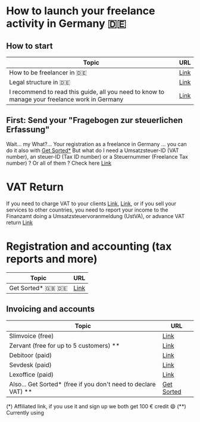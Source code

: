 # How to launch your freelance activity in Germany :de:

## How to start
| Topic | URL |
| ----- | --- |
|How to be freelancer in :de: |[Link](https://n26.com/en-eu/blog/how-to-be-a-freelancer-in-germany)|
|Legal structure in :de:| [Link](https://help.getsorted.de/en/articles/3782735-legal-structure-for-self-employment-freiberufler-gewerbetreibende-and-others)|
|I recommend to read this guide, all you need to know to manage your freelance work in Germany | [Link](https://help.getsorted.de/en/)|


## First: Send your "Fragebogen zur steuerlichen Erfassung"
Wait... my What?... Your registration as a freelance in Germany ... you can do it also with [Get Sorted*](https://en.getsorted.de?ref=nataliavegariveros&referral_code=Pxv4Gs8T)
But what do I need a Umsatzsteuer-ID (VAT number), an steuer-ID (Tax ID number) or a Steuernummer (Freelance Tax number) ? Or all of them ?
Check here [Link](https://mademoisellein.de/german-freelance-tax-id)

# VAT Return
If you need to charge VAT to your clients [Link](https://mademoisellein.de/a-guide-to-vat-for-freelancers-in-germany), [Link](https://mademoisellein.de/how-to-charge-vat-as-a-freelancer-in-germany), or if you sell your services to other countries,
you need to report your income to the Finanzamt doing a Umsatzsteuervoranmeldung (UstVA), or advance VAT return [Link](https://mademoisellein.de/advance-vat-return-umsatzsteuervoranmeldung)


# Registration and accounting (tax reports and more)

| Topic                     | URL                                |
------------ | -------------
| Get Sorted* :gb: :de: | [Link](https://en.getsorted.de?ref=nataliavegariveros&referral_code=Pxv4Gs8T) |


## Invoicing and accounts
Topic | URL
------------ | -------------
| Slimvoice  (free) | [Link](https://slimvoice.co/) |
| Zervant (free for up to 5 customers) ** | [Link](https://www.zervant.com/de) |
| Debitoor (paid) | [Link](https://debitoor.de/) |
| Sevdesk (paid)| [Link](https://sevdesk.de/) |
| Lexoffice (paid) | [Link](https://www.lexoffice.de/) |
| Also... Get Sorted* (free if you don't need to declare VAT) ** | [Get Sorted](https://en.getsorted.de?ref=nataliavegariveros&referral_code=Pxv4Gs8T)|
 (*) Affiliated link, if you use it and sign up we both get 100 € credit :smile:
 (**) Currently using
